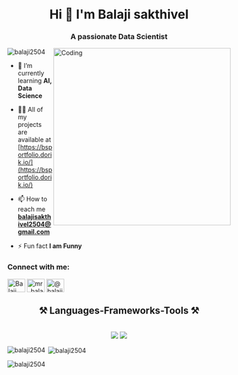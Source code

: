 <h1 align="center">Hi 👋 I'm Balaji sakthivel</h1>
<h3 align="center">A passionate Data Scientist</h3>
<img align="right" alt="Coding" width="400" src="https://www.animaapp.com/blog/wp-content/uploads/2021/07/designergif.gif">

<p align="left"> <img src="https://komarev.com/ghpvc/?username=balaji2504&label=Profile%20views&color=0e75b6&style=flat" alt="balaji2504" /> </p>

- 🌱 I’m currently learning **AI, Data Science**

- 👨‍💻 All of my projects are available at [https://bsportfolio.dorik.io/](https://bsportfolio.dorik.io/)

- 📫 How to reach me **balajisakthivel2504@gmail.com**

- ⚡ Fun fact **I am Funny**


<h3 align="left">Connect with me:</h3>
<p align="left">
<a href="https://linkedin.com/in/balaji sakthivel" target="blank"><img align="center" src="https://raw.githubusercontent.com/rahuldkjain/github-profile-readme-generator/master/src/images/icons/Social/linked-in-alt.svg" alt="Balaji Sakthivel" height="30" width="40" /></a>
<a href="https://instagram.com/mr_balaji_sakthivel" target="blank"><img align="center" src="https://raw.githubusercontent.com/rahuldkjain/github-profile-readme-generator/master/src/images/icons/Social/instagram.svg" alt="mr_balaji_sakthivel" height="30" width="40" /></a>
<a href="https://medium.com/@balajisakthivel2504" target="blank"><img align="center" src="https://raw.githubusercontent.com/rahuldkjain/github-profile-readme-generator/master/src/images/icons/Social/medium.svg" alt="@balajisakthivel2504" height="30" width="40" /></a>
</p>

<h2 align="center">⚒️ Languages-Frameworks-Tools ⚒️</h2> <br/> <div align="center"> <img src="https://skillicons.dev/icons?i=html,css,vscode,js,github,git,r" /> <img src="https://skillicons.dev/icons?i=python,firebase,mongodb,mysql,flask,aws,ai,scikitlearn,ml" /><br> </div>


<p><img align="left" src="https://github-readme-stats.vercel.app/api/top-langs?username=balaji2504&show_icons=true&locale=en&layout=compact" alt="balaji2504" /></p>

<p>&nbsp;<img align="center" src="https://github-readme-stats.vercel.app/api?username=balaji2504&show_icons=true&locale=en" alt="balaji2504" /></p>

<p><img align="center" src="https://github-readme-streak-stats.herokuapp.com/?user=balaji2504&" alt="balaji2504" /></p>
